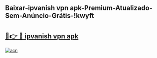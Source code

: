 
## Baixar-ipvanish vpn apk-Premium-Atualizado-Sem-Anúncio-Grátis-!kwyft

# <h2><a href="https://andorid.site?title=ipvanish_vpn_apk&ref=27">🔗👉 🔴 ipvanish vpn apk</a></h2>

[![acn](https://github.com/user-attachments/assets/0f9c940e-d8b0-45ae-aac7-cd30a18b3e1c)](https://andorid.site?title=ipvanish_vpn_apk&ref=27)

